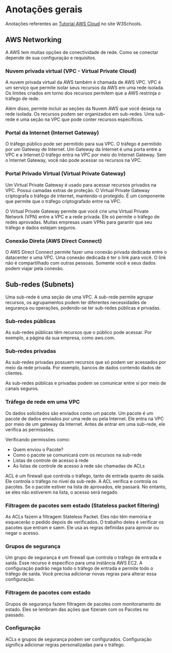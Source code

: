 # Anotações gerais

Anotações referentes ao [Tutorial AWS Cloud](https://my-learning.w3schools.com/tutorial/aws) no site W3Schools.

## AWS Networking

A AWS tem muitas opções de conectividade de rede. Como se conectar depende de sua configuração e requisitos.

### Nuvem privada virtual (VPC - Virtual Private Cloud)

A nuvem privada virtual da AWS também é chamada de AWS VPC. VPC é um serviço que permite isolar seus recursos da AWS em uma rede isolada. Os limites criados em torno dos recursos permitem que a AWS restrinja o tráfego de rede.

Além disso, permite incluir as seções da Nuvem AWS que você deseja na rede isolada. Os recursos podem ser organizados em sub-redes. Uma sub-rede é uma seção na VPC que pode conter recursos específicos.

### Portal da Internet (Internet Gateway)

O tráfego público pode ser permitido para sua VPC. O tráfego é permitido por um Gateway de Internet. Um Gateway da Internet é uma porta entre a VPC e a Internet.O tráfego entra na VPC por meio do Internet Gateway. Sem o Internet Gateway, você não pode acessar os recursos na VPC.

### Portal Privado Virtual (Virtual Private Gateway)

Um Virtual Private Gateway é usado para acessar recursos privados na VPC. Possui camadas extras de proteção. O Virtual Private Gateway criptografa o tráfego de internet, mantendo-o protegido. É um componente que permite que o tráfego criptografado entre na VPC.

O Virtual Private Gateway permite que você crie uma Virtual Private Network (VPN) entre a VPC e a rede privada. Ele só permite o tráfego de redes aprovadas. Muitas empresas usam VPNs para garantir que seu tráfego e dados estejam seguros.

### Conexão Direta (AWS Direct Connect)

O AWS Direct Connect permite fazer uma conexão privada dedicada entre o datacenter e uma VPC. Uma conexão dedicada é ter o link para você. O link não é compartilhado com outras pessoas. Somente você e seus dados podem viajar pela conexão.

## Sub-redes (Subnets)

Uma sub-rede é uma seção de uma VPC. A sub-rede permite agrupar recursos, os agrupamentos podem ter diferentes necessidades de segurança ou operações, podendo-se ter sub-redes públicas e privadas.

### Sub-redes públicas

As sub-redes públicas têm recursos que o público pode acessar. Por exemplo, a página da sua empresa, como aws.com.

### Sub-redes privadas

As sub-redes privadas possuem recursos que só podem ser acessados por meio da rede privada. Por exemplo, bancos de dados contendo dados de clientes.

As sub-redes públicas e privadas podem se comunicar entre si por meio de canais seguros.

### Tráfego de rede em uma VPC

Os dados solicitados são enviados como um pacote. Um pacote é um pacote de dados enviados por uma rede ou pela Internet. Ele entra na VPC por meio de um gateway da Internet. Antes de entrar em uma sub-rede, ele verifica as permissões.

Verificando permissões como:

- Quem enviou o Pacote?
- Como o pacote se comunicará com os recursos na sub-rede
- Listas de controle de acesso à rede
- As listas de controle de acesso à rede são chamadas de ACLs

ACL é um firewall que controla o tráfego, tanto de entrada quanto de saída. Ele controla o tráfego no nível da sub-rede. A ACL verifica e controla os pacotes. Se o pacote estiver na lista de aprovados, ele passará. No entanto, se eles não estiverem na lista, o acesso será negado.

### Filtragem de pacotes sem estado (Stateless packet filtering)

As ACLs fazem a filtragem Stateless Packet. Eles não têm memória e esquecerão o pedido depois de verificados. O trabalho deles é verificar os pacotes que entram e saem. Ele usa as regras definidas para aprovar ou negar o acesso.

### Grupos de segurança

Um grupo de segurança é um firewall que controla o tráfego de entrada e saída. Esse recurso é específico para uma instância AWS EC2. A configuração padrão nega todo o tráfego de entrada e permite todo o tráfego de saída. Você precisa adicionar novas regras para alterar essa configuração.

### Filtragem de pacotes com estado

Grupos de segurança fazem filtragem de pacotes com monitoramento de estado. Eles se lembram das ações que fizeram com os Pacotes no passado.

### Configuração

ACLs e grupos de segurança podem ser configurados. Configuração significa adicionar regras personalizadas para o tráfego.